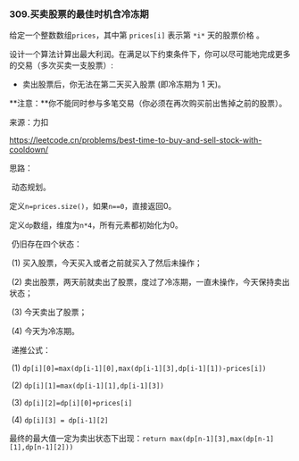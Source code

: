 ### 309.买卖股票的最佳时机含冷冻期

给定一个整数数组`prices`，其中第 `prices[i]` 表示第 `*i*` 天的股票价格 。

设计一个算法计算出最大利润。在满足以下约束条件下，你可以尽可能地完成更多的交易（多次买卖一支股票）:

- 卖出股票后，你无法在第二天买入股票 (即冷冻期为 1 天)。

**注意：**你不能同时参与多笔交易（你必须在再次购买前出售掉之前的股票）。

来源：力扣

https://leetcode.cn/problems/best-time-to-buy-and-sell-stock-with-cooldown/



思路：

​		动态规划。

​		定义`n=prices.size()`，如果`n==0`，直接返回0。

​		定义`dp`数组，维度为`n*4`，所有元素都初始化为0。

​		仍旧存在四个状态：

​		(1) 买入股票，今天买入或者之前就买入了然后未操作；

​		(2) 卖出股票，两天前就卖出了股票，度过了冷冻期，一直未操作，今天保持卖出状态；

​		(3) 今天卖出了股票；

​		(4) 今天为冷冻期。

​		递推公式：

​		(1) `dp[i][0]=max(dp[i-1][0],max(dp[i-1][3],dp[i-1][1])-prices[i])`

​		(2) `dp[i][1]=max(dp[i-1][1],dp[i-1][3])`

​		(3) `dp[i][2]=dp[i][0]+prices[i]`

​		(4) `dp[i][3] = dp[i-1][2]`

​		最终的最大值一定为卖出状态下出现：`return max(dp[n-1][3],max(dp[n-1][1],dp[n-1][2]))`